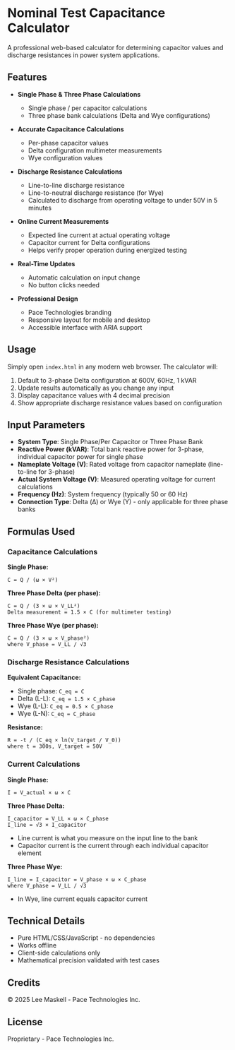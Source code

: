 # Nominal Test Capacitance Calculator

A professional web-based calculator for determining capacitor values and discharge resistances in power system applications.

## Features

- **Single Phase & Three Phase Calculations**
  - Single phase / per capacitor calculations
  - Three phase bank calculations (Delta and Wye configurations)

- **Accurate Capacitance Calculations**
  - Per-phase capacitor values
  - Delta configuration multimeter measurements
  - Wye configuration values

- **Discharge Resistance Calculations**
  - Line-to-line discharge resistance
  - Line-to-neutral discharge resistance (for Wye)
  - Calculated to discharge from operating voltage to under 50V in 5 minutes

- **Online Current Measurements**
  - Expected line current at actual operating voltage
  - Capacitor current for Delta configurations
  - Helps verify proper operation during energized testing

- **Real-Time Updates**
  - Automatic calculation on input change
  - No button clicks needed

- **Professional Design**
  - Pace Technologies branding
  - Responsive layout for mobile and desktop
  - Accessible interface with ARIA support

## Usage

Simply open `index.html` in any modern web browser. The calculator will:

1. Default to 3-phase Delta configuration at 600V, 60Hz, 1 kVAR
2. Update results automatically as you change any input
3. Display capacitance values with 4 decimal precision
4. Show appropriate discharge resistance values based on configuration

## Input Parameters

- **System Type**: Single Phase/Per Capacitor or Three Phase Bank
- **Reactive Power (kVAR)**: Total bank reactive power for 3-phase, individual capacitor power for single phase
- **Nameplate Voltage (V)**: Rated voltage from capacitor nameplate (line-to-line for 3-phase)
- **Actual System Voltage (V)**: Measured operating voltage for current calculations
- **Frequency (Hz)**: System frequency (typically 50 or 60 Hz)
- **Connection Type**: Delta (Δ) or Wye (Y) - only applicable for three phase banks

## Formulas Used

### Capacitance Calculations

**Single Phase:**
```
C = Q / (ω × V²)
```

**Three Phase Delta (per phase):**
```
C = Q / (3 × ω × V_LL²)
Delta measurement = 1.5 × C (for multimeter testing)
```

**Three Phase Wye (per phase):**
```
C = Q / (3 × ω × V_phase²)
where V_phase = V_LL / √3
```

### Discharge Resistance Calculations

**Equivalent Capacitance:**
- Single phase: `C_eq = C`
- Delta (L-L): `C_eq = 1.5 × C_phase`
- Wye (L-L): `C_eq = 0.5 × C_phase`
- Wye (L-N): `C_eq = C_phase`

**Resistance:**
```
R = -t / (C_eq × ln(V_target / V_0))
where t = 300s, V_target = 50V
```

### Current Calculations

**Single Phase:**
```
I = V_actual × ω × C
```

**Three Phase Delta:**
```
I_capacitor = V_LL × ω × C_phase
I_line = √3 × I_capacitor
```
- Line current is what you measure on the input line to the bank
- Capacitor current is the current through each individual capacitor element

**Three Phase Wye:**
```
I_line = I_capacitor = V_phase × ω × C_phase
where V_phase = V_LL / √3
```
- In Wye, line current equals capacitor current

## Technical Details

- Pure HTML/CSS/JavaScript - no dependencies
- Works offline
- Client-side calculations only
- Mathematical precision validated with test cases

## Credits

© 2025 Lee Maskell - Pace Technologies Inc.

## License

Proprietary - Pace Technologies Inc.
